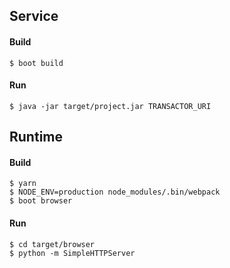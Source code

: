 ## Service
#### Build
    $ boot build
#### Run
    $ java -jar target/project.jar TRANSACTOR_URI

## Runtime
#### Build
    $ yarn
    $ NODE_ENV=production node_modules/.bin/webpack
    $ boot browser
#### Run
    $ cd target/browser
    $ python -m SimpleHTTPServer
